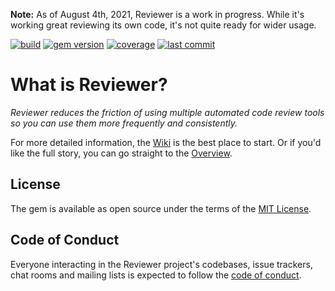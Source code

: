 
**Note:** As of August 4th, 2021, Reviewer is a work in progress. While it's working great reviewing its own code, it's not quite ready for wider usage.

[![build](https://github.com/garrettdimon/reviewer/actions/workflows/main.yml/badge.svg?branch=main)](https://github.com/garrettdimon/reviewer/actions/workflows/main.yml)
[![gem version](https://img.shields.io/gem/v/reviewer)](https://rubygems.org/gems/reviewer)
[![coverage](https://img.shields.io/codecov/c/github/garrettdimon/reviewer?token=UuXUlQAA2e)](https://codecov.io/gh/garrettdimon/reviewer)
[![last commit](https://img.shields.io/github/last-commit/garrettdimon/reviewer/main)](https://github.com/garrettdimon/reviewer/commits/main)


# What is Reviewer?

*Reviewer reduces the friction of using multiple automated code review tools so you can use them more frequently and consistently.*

For more detailed information, the [Wiki](https://github.com/garrettdimon/reviewer/wiki) is the best place to start. Or if you'd like the full story, you can go straight to the [Overview](https://github.com/garrettdimon/reviewer/wiki/Overview).

## License

The gem is available as open source under the terms of the [MIT License](https://opensource.org/licenses/MIT).

## Code of Conduct

Everyone interacting in the Reviewer project's codebases, issue trackers, chat rooms and mailing lists is expected to follow the [code of conduct](https://github.com/[USERNAME]/reviewer/blob/master/CODE_OF_CONDUCT.md).
